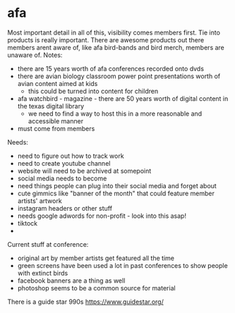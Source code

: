 # afa

Most important detail in all of this, visibility comes members first.
Tie into products is really important. There are awesome products out there members arent aware of, like afa bird-bands and bird merch, members are unaware of. 
Notes:

- there are 15 years worth of afa conferences recorded onto dvds
- there are avian biology classroom power point presentations worth of avian content aimed at kids
  - this could be turned into content for children 
- afa watchbird - magazine - there are 50 years worth of digital content in the texas digital library
  - we need to find a way to host this in a more reasonable and accessible manner 
- must come from members 



Needs:
- need to figure out how to track work
- need to create youtube channel
- website will need to be archived at somepoint
- social media needs to become 
- need things people can plug into their social media and forget about
- cute gimmics like "banner of the month" that could feature member artists' artwork
- instagram headers or other stuff
- needs google adwords for non-profit - look into this asap!
- tiktock
- 

Current stuff at conference:
- original art by member artists get featured all the time
- green screens have been used a lot in past conferences to show people with extinct birds
- facebook banners are a thing as well
- photoshop seems to be a common source for material 

There is a guide star 990s 
https://www.guidestar.org/

